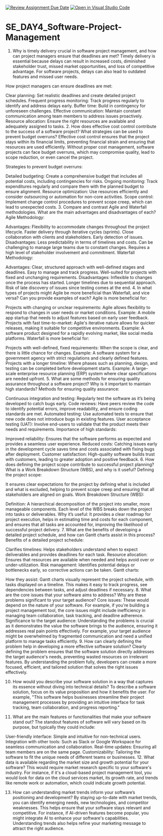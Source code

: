 [![Review Assignment Due Date](https://classroom.github.com/assets/deadline-readme-button-22041afd0340ce965d47ae6ef1cefeee28c7c493a6346c4f15d667ab976d596c.svg)](https://classroom.github.com/a/9pw6JKcu)
[![Open in Visual Studio Code](https://classroom.github.com/assets/open-in-vscode-2e0aaae1b6195c2367325f4f02e2d04e9abb55f0b24a779b69b11b9e10269abc.svg)](https://classroom.github.com/online_ide?assignment_repo_id=15877183&assignment_repo_type=AssignmentRepo)
# SE_DAY4_Software-Project-Management

1. Why is timely delivery crucial in software project management, and how can project managers ensure that deadlines are met?
Timely delivery is essential because delays can result in increased costs, diminished stakeholder trust, missed market opportunities, and loss of competitive advantage. For software projects, delays can also lead to outdated features and missed user needs.

How project managers can ensure deadlines are met:

Clear planning: Set realistic deadlines and create detailed project schedules.
Frequent progress monitoring: Track progress regularly to identify and address delays early.
Buffer time: Build in contingency for unforeseen challenges.
Effective communication: Maintain constant communication among team members to address issues proactively.
Resource allocation: Ensure the right resources are available and adequately assigned to tasks.
2. How does effective cost control contribute to the success of a software project? What strategies can be used to prevent budget overruns?
Effective cost control ensures that the project stays within its financial limits, preventing financial strain and ensuring that resources are used efficiently. Without proper cost management, software projects can face budget overruns, which may compromise quality, lead to scope reduction, or even cancel the project.

Strategies to prevent budget overruns:

Detailed budgeting: Create a comprehensive budget that includes all potential costs, including contingencies for risks.
Ongoing monitoring: Track expenditures regularly and compare them with the planned budget to ensure alignment.
Resource optimization: Use resources efficiently and consider outsourcing or automation for non-core activities.
Scope control: Implement change control procedures to prevent scope creep, which can lead to unexpected costs.
3. Compare and contrast Agile and Waterfall methodologies. What are the main advantages and disadvantages of each?
Agile Methodology:

Advantages:
Flexibility to accommodate changes throughout the project lifecycle.
Faster delivery through iterative cycles (sprints).
Close collaboration with clients and stakeholders.
Early detection of issues.
Disadvantages:
Less predictability in terms of timelines and costs.
Can be challenging to manage large teams due to constant changes.
Requires a high level of stakeholder involvement and commitment.
Waterfall Methodology:

Advantages:
Clear, structured approach with well-defined stages and deadlines.
Easy to manage and track progress.
Well-suited for projects with fixed and unchanging requirements.
Disadvantages:
Inflexible to changes once the process has started.
Longer timelines due to sequential approach.
Risk of late discovery of issues since testing comes at the end.
4. In what types of projects might Agile be more beneficial than Waterfall, and vice versa? Can you provide examples of each?
Agile is more beneficial for:

Projects with changing or unclear requirements: Agile allows flexibility to respond to changes in user needs or market conditions.
Example: A mobile app startup that needs to adjust features based on early user feedback.
Projects with fast time-to-market: Agile's iterative nature allows for quicker releases, making it suitable for competitive environments.
Example: A software product designed for a rapidly evolving market, like social media platforms.
Waterfall is more beneficial for:

Projects with well-defined, fixed requirements: When the scope is clear, and there is little chance for changes.
Example: A software system for a government agency with strict regulations and clearly defined features.
Projects with a longer timeline: Where phases such as planning, design, and testing can be completed before development starts.
Example: A large-scale enterprise resource planning (ERP) system where clear specifications are needed upfront.
5. What are some methods for ensuring quality assurance throughout a software project? Why is it important to maintain high standards?
Methods for ensuring quality assurance:

Continuous integration and testing: Regularly test the software as it’s being developed to catch bugs early.
Code reviews: Have peers review the code to identify potential errors, improve readability, and ensure coding standards are met.
Automated testing: Use automated tests to ensure that new code does not introduce bugs in existing features.
User acceptance testing (UAT): Involve end-users to validate that the product meets their needs and requirements.
Importance of high standards:

Improved reliability: Ensures that the software performs as expected and provides a seamless user experience.
Reduced costs: Catching issues early in the development cycle saves time and costs associated with fixing bugs after deployment.
Customer satisfaction: High-quality software builds trust with customers, leading to greater adoption and positive feedback.
6. How does defining the project scope contribute to successful project planning? What is a Work Breakdown Structure (WBS), and why is it useful?
Defining the project scope:

It ensures clear expectations for the project by defining what is included and what is excluded, helping to prevent scope creep and ensuring that all stakeholders are aligned on goals.
Work Breakdown Structure (WBS):

Definition: A hierarchical decomposition of the project into smaller, more manageable components. Each level of the WBS breaks down the project into tasks or deliverables.
Why it’s useful: It provides a clear roadmap for project execution, helps in estimating time and costs for each component, and ensures that all tasks are accounted for, improving the likelihood of successful project delivery.
7. What are the benefits of developing a detailed project schedule, and how can Gantt charts assist in this process?
Benefits of a detailed project schedule:

Clarifies timelines: Helps stakeholders understand when to expect deliverables and provides deadlines for each task.
Resource allocation: Ensures that resources are available when needed and helps avoid over or under-utilization.
Risk management: Identifies potential delays or bottlenecks early, so corrective actions can be taken.
Gantt charts:

How they assist: Gantt charts visually represent the project schedule, with tasks displayed on a timeline. This makes it easy to track progress, see dependencies between tasks, and adjust deadlines if necessary.
8. What are the core issues that your software aims to address? Why are these problems significant to your target audience?
Core issues: These would depend on the nature of your software. For example, if you're building a project management tool, the core issues might include inefficiency in managing team collaboration, task tracking, and deadline adherence.
Significance to the target audience: Understanding the problems is crucial as it demonstrates the value the software brings to the audience, ensuring it addresses real pain points effectively. For example, your target audience might be overwhelmed by fragmented communication and need a unified platform to manage tasks efficiently.
9. How can clearly defining the problem help in developing a more effective software solution?
Clearly defining the problem ensures that the software solution directly addresses the target audience's needs, preventing wasted resources on irrelevant features. By understanding the problem fully, developers can create a more focused, efficient, and tailored solution that solves the right issues effectively.

10. How would you describe your software solution in a way that captures its essence without diving into technical details?
To describe a software solution, focus on its value proposition and how it benefits the user. For example, "This software helps businesses streamline their project management processes by providing an intuitive interface for task tracking, team collaboration, and progress reporting."

11. What are the main features or functionalities that make your software stand out?
The standout features of software will vary based on its purpose, but typically they could include:

User-friendly interface: Simple and intuitive for non-technical users.
Integration with other tools: Such as Slack or Google Workspace for seamless communication and collaboration.
Real-time updates: Ensuring all team members are on the same page.
Customizability: Tailoring the software to fit the unique needs of different teams or businesses.
12. What data is available regarding the market size and growth potential for your software?
This would require market research specific to your software's industry. For instance, if it's a cloud-based project management tool, you would look for data on the cloud services market, its growth rate, and trends like remote work or automation, which could indicate growth potential.

13. How can understanding market trends inform your software’s positioning and development?
By staying up-to-date with market trends, you can identify emerging needs, new technologies, and competitor weaknesses. This helps ensure that your software stays relevant and competitive. For instance, if AI-driven features become popular, you might integrate AI to enhance your software's capabilities. Understanding trends also helps refine your marketing message to attract the right audience.


